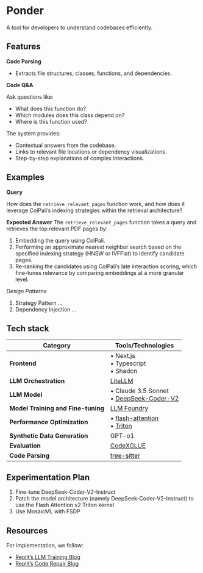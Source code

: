 # Ponder

A tool for developers to understand codebases efficiently.

## Features

**Code Parsing**

-   Extracts file structures, classes, functions, and dependencies.

**Code Q&A**

Ask questions like:

-   What does this function do?
-   Which modules does this class depend on?
-   Where is this function used?

The system provides:

-   Contextual answers from the codebase.
-   Links to relevant file locations or dependency visualizations.
-   Step-by-step explanations of complex interactions.

## Examples

**Query**

How does the `retrieve_relevant_pages` function work, and how does it leverage ColPali’s indexing strategies within the retrieval architecture?

**Expected Answer**
The `retrieve_relevant_pages` function takes a query and retrieves the top relevant PDF pages by:

1. Embedding the query using ColPali.
2. Performing an approximate nearest neighbor search based on the specified indexing strategy (HNSW or IVFFlat) to identify candidate pages.
3. Re-ranking the candidates using ColPali’s late interaction scoring, which fine-tunes relevance by comparing embeddings at a more granular level.

_Design Patterns_

1. Strategy Pattern
   ...
2. Dependency Injection
   ...

## Tech stack

| **Category**                       | **Tools/Technologies**                                                                                                     |
| ---------------------------------- | -------------------------------------------------------------------------------------------------------------------------- |
| **Frontend**                       | • Next.js <br> • Typescript <br> • Shadcn                                                                                  |
| **LLM Orchestration**              | [LiteLLM](https://github.com/BerriAI/litellm/tree/main)                                                                    |
| **LLM Model**                      | • Claude 3.5 Sonnet <br> • [DeepSeek-Coder-V2](https://huggingface.co/deepseek-ai/DeepSeek-Coder-V2-Instruct)              |
| **Model Training and Fine-tuning** | [LLM Foundry](https://github.com/mosaicml/llm-foundry)                                                                     |
| **Performance Optimization**       | • [flash-attention](https://github.com/Dao-AILab/flash-attention) <br> • [Triton](https://triton-lang.org/main/index.html) |
| **Synthetic Data Generation**      | GPT-o1                                                                                                                     |
| **Evaluation**                     | [CodeXGLUE](https://github.com/microsoft/CodeXGLUE)                                                                        |
| **Code Parsing**                   | [tree-sitter](https://github.com/tree-sitter/tree-sitter?tab=readme-ov-file)                                               |

## Experimentation Plan

1. Fine-tune DeepSeek-Coder-V2-Instruct
2. Patch the model architecture (namely DeepSeek-Coder-V2-Instruct) to use the Flash Attention v2 Triton kernel
3. Use MosaicML with FSDP

## Resources

For implementation, we follow:

-   [Replit’s LLM Training Blog](https://blog.replit.com/llm-training)
-   [Replit’s Code Repair Blog](https://blog.replit.com/code-repair)
